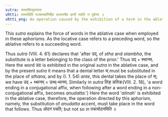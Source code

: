 ```yaml
---
sutra: तस्मादित्युत्तरस्य
vRtti: तस्मादिति पञ्चम्यर्थनिर्देश उत्तरस्यैव कार्यं भवति न पूर्वस्य ॥
vRtti_eng: An operation caused by the exhibition of a term in the ablative or fifth case, is to be understood to enjoin the substitution of something in the room of that which immediately follows the word denoted by the term.
---
```

This _sutra_ explains the force of words in the ablative case when employed in these aphorisms. As the locative case refers to a preceding word, so the ablative refers to a succeeding word.

Thus _sutra_ (VIII. 4. 61) declares that 'after उद्, of _stha_ and _stambha_, the substitute is a letter belonging to the class of the prior.' Thus उद् + स्थानम्. Here the word उदः is exhibited in the original _sutra_ in the ablative case, and by the present _sutra_ it means that a dental letter थ् must be substituted in the place of _sthana_, and by (I. 1. 54) _ante_, this dental takes the place of स्; we have उद् + थ्थानम् = उत्थ्-थानम्. Similarly in _sutra_ तिङ् ङतिङः(VIII. 2. 18), 'a word ending in a conjugational affix, when following after a word ending in a non-conjugational affix, becomes _anudatta_.') Here the word '_atinah_' is exhibited in the ablative case, therefore, the operation directed by this aphorism, namely, the substitution of _anudatta_ accent, must take place in the word that follows. Thus ओदनं पचति; but not so in पचत्योदनमिति ॥
